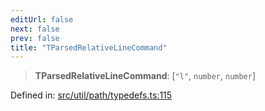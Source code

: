 ```yaml
---
editUrl: false
next: false
prev: false
title: "TParsedRelativeLineCommand"
---
```


> **TParsedRelativeLineCommand**: \[`"l"`, `number`, `number`\]

Defined in: [src/util/path/typedefs.ts:115](https://github.com/fabricjs/fabric.js/blob/8748628df7e9de00ba77413bfc3ad9e9fe9d4f30/src/util/path/typedefs.ts#L115)
